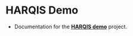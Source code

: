 # HARQIS Demo
- Documentation for the [**HARQIS demo**](https://github.com/brianbartilet/harqis-demo-generic-framework) project.